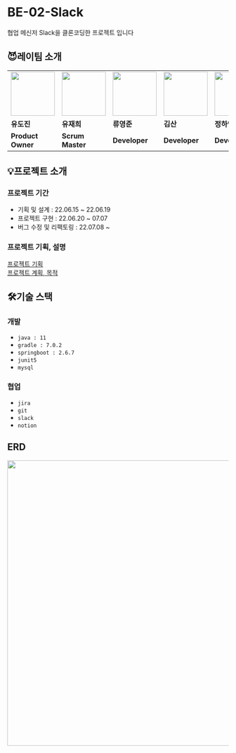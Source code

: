 # BE-02-Slack

협업 메신저 Slack을 클론코딩한 프로젝트 입니다


## 😈레이팀 소개   

<table>
  <tr>
    <td>
        <a href="https://github.com/dojinyou">
            <img src="https://avatars.githubusercontent.com/u/61923768?v=4" width="100px" />
        </a>
    </td>
    <td>
        <a href="https://github.com/UJ15">
            <img src="https://avatars.githubusercontent.com/u/57293011?v=4" width="100px" />
        </a>
    </td>
    <td>
        <a href="https://github.com/ecvheo1">
            <img src="https://avatars.githubusercontent.com/u/78195316?v=4" width="100px" />
        </a>
    </td>
    <td>
        <a href="https://github.com/waterfogSW">
            <img src="https://avatars.githubusercontent.com/u/28651727?v=4" width="100px" />
        </a>
    </td>
    <td>
        <a href="https://github.com/gkdud583">
            <img src="https://avatars.githubusercontent.com/u/60775067?v=4" width="100px" />
        </a>
    </td>
  </tr>
  <tr>
    <td><b>유도진</b></td>
    <td><b>유재희</b></td>
    <td><b>류영준</b></td>
    <td><b>김산</b></td>
    <td><b>정하영</b></td>
  </tr>
  <tr>
    <td><b>Product Owner</b></td>
    <td><b>Scrum Master</b></td>
    <td><b>Developer</b></td>
    <td><b>Developer</b></td>
    <td><b>Developer</b></td>
  </tr>
</table>

## 💡프로젝트 소개
### 프로젝트 기간

- 기획 및 설계 : 22.06.15 ~ 22.06.19
- 프로젝트 구현 : 22.06.20 ~ 07.07
- 버그 수정 및 리팩토링 : 22.07.08 ~ 

### 프로젝트 기획, 설명
<a href="https://www.notion.so/backend-devcourse/2-7277b683010f4b6ca5c285212689df30" target="_blank">프로젝트 기획</a>   
<a href="https://www.notion.so/backend-devcourse/2-a4c4a7d244fe486393fe1dd276273945" target="_blank">프로젝트 계획, 목적</a>  

## 🛠️기술 스택
   
### 개발
- `java : 11 `   
- `gradle : 7.0.2`     
- `springboot : 2.6.7`      
- `junit5`     
- `mysql`   
### 협업   
- `jira`   
- `git`   
- `slack`   
- `notion`   

## ERD
<center><img src="https://user-images.githubusercontent.com/57293011/177763419-7734b867-e37f-4d1f-9e26-129a8648df46.png" width="650" height="650"></center>

